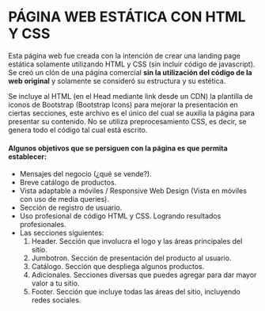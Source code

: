 # PÁGINA WEB ESTÁTICA CON HTML Y CSS

Esta página web fue creada con la intención de crear una landing page estática solamente utilizando HTML y CSS (sin incluir código de javascript). Se creó un clón de una página comercial **sin la utilización del código de la web original** y solamente se consideró su estructura y su estética. 

Se incluye al HTML (en el Head mediante link desde un CDN) la plantilla de iconos de Bootstrap (Bootstrap Icons) para mejorar la presentación en ciertas secciones, este archivo es el único del cual se auxilia la página para presentar su contenido. No se utiliza preprocesamiento CSS, es decir, se genera todo el código tal cual está escrito.  

#### Algunos objetivos que se persiguen con la página es que permita establecer:

- Mensajes del negocio (¿qué se vende?).
- Breve catálogo de productos.
- Vista adaptable a móviles / Responsive Web Design (Vista en móviles con uso de media queries).
- Sección de registro de usuario.
- Uso profesional de código HTML y CSS. Logrando resultados profesionales.
- Las secciones siguientes:
    1. Header. Sección que involucra el logo y las áreas principales del sitio.
    2. Jumbotron. Sección de presentación del producto al usuario. 
    3. Catálogo. Sección que despliega algunos productos.
    4. Adicionales. Secciones diversas que puedes agregar para dar mayor valor a tu sitio.
    5. Footer. Sección que incluye todas las áreas del sitio, incluyendo redes sociales.
